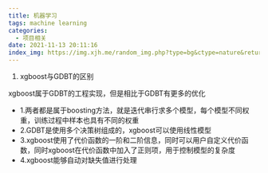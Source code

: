 ```yaml
---
title: 机器学习
tags: machine learning
categories:
  - 项目相关
date: 2021-11-13 20:11:16
index_img: https://img.xjh.me/random_img.php?type=bg&ctype=nature&return=302
---
```

1. xgboost与GDBT的区别

xgboost属于GDBT的工程实现，但是相比于GDBT有更多的优化
- 1.两者都是属于boosting方法，就是迭代串行求多个模型，每个模型不同权重，训练过程中样本也具有不同的权重
- 2.GDBT是使用多个决策树组成的，xgboost可以使用线性模型
- 3.xgboost使用了代价函数的一阶和二阶信息，同时可以用户自定义代价函数，同时xgboost在代价函数中加入了正则项，用于控制模型的复杂度
- 4.xgboost能够自动对缺失值进行处理
